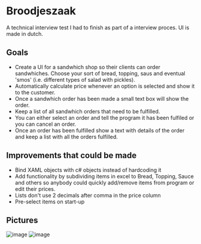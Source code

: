 # Broodjeszaak
A technical interview test I had to finish as part of a interview proces. UI is made in dutch.

## Goals
- Create a UI for a sandwhich shop so their clients can order sandwhiches. Choose your sort of bread, topping, saus and eventual 'smos' (i.e. different types of salad with pickles).
- Automatically calculate price whenever an option is selected and show it to the customer.
- Once a sandwhich order has been made a small text box will show the order.
- Keep a list of all sandwhich orders that need to be fulfilled.
- You can either select an order and tell the program it has been fulfiled or you can cancel an order.
- Once an order has been fulfilled show a text with details of the order and keep a list with all the orders fulfilled.

## Improvements that could be made
- Bind XAML objects with c# objects instead of hardcoding it
- Add functionality by subdividing items in excel to Bread, Topping, Sauce and others so anybody could quickly add/remove items from program or edit their prices.
- Lists don't use 2 decimals after comma in the price column
- Pre-select items on start-up 

## Pictures
![image](https://github.com/Manny-Apsel/Broodjeszaak/assets/53227568/f7a05906-0df2-418d-be77-814f4b60c39d)
![image](https://github.com/Manny-Apsel/Broodjeszaak/assets/53227568/35dc30a8-3bae-4369-82dc-513d56e7f98a)

